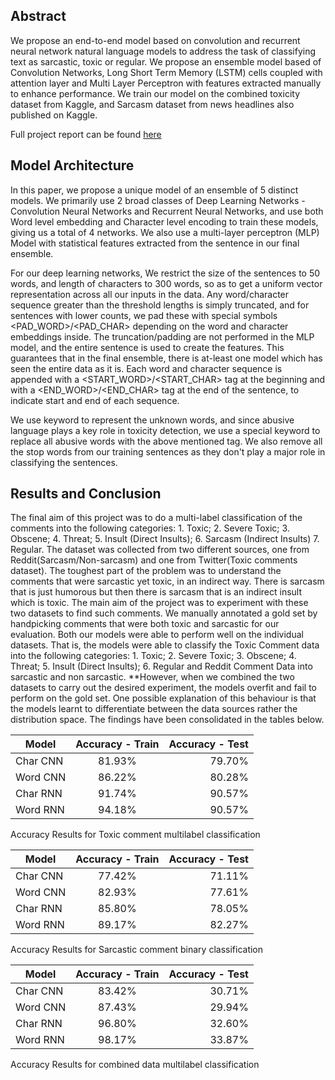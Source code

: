 ## Abstract
We propose an end-to-end model based on convolution and recurrent neural network natural language models to address the task of classifying text as sarcastic, toxic or regular. We propose an ensemble model based of Convolution Networks, Long Short Term Memory (LSTM) cells coupled with attention layer and Multi Layer Perceptron with features extracted manually to enhance performance. We train our model on the combined toxicity dataset from Kaggle, and Sarcasm dataset from news headlines also published on Kaggle.

Full project report can be found [here](https://drive.google.com/file/d/1DTa8J_ktCo9tnb6zAsZ32zF6FSeEkZcP/view?usp=sharing)

## Model Architecture
In this paper, we propose a unique model of an ensemble of 5 distinct models. We primarily use 2 broad classes of Deep Learning Networks - Convolution Neural Networks and Recurrent Neural Networks,  and use both Word level embedding and Character level encoding to train these models, giving us a total of 4 networks. We also use a multi-layer perceptron (MLP) Model with statistical features extracted from the sentence in our final ensemble.

For our deep learning networks, We restrict the size of the sentences to 50 words, and length of characters to 300 words, so as to get a uniform vector representation across all our inputs in the data. Any word/character sequence greater than the threshold lengths is simply truncated, and for sentences with lower counts, we pad these with special symbols <PAD\_WORD>/<PAD\_CHAR> depending on the word and character embeddings inside. The truncation/padding are not performed in the MLP model, and the entire sentence is used to create the features. This guarantees that in the final ensemble, there is at-least one model which has seen the entire data as it is. Each word and character sequence is appended with a <START\_WORD>/<START\_CHAR> tag at the beginning and with a <END\_WORD>/<END\_CHAR> tag at the end of the sentence, to indicate start and end of each sequence.

We use <UNK> keyword to represent the unknown words, and since abusive language plays a key role in toxicity detection, we use a special keyword <ABUSIVE> to replace all abusive words with the above mentioned tag. We also remove all the stop words from our training sentences as they don't play a major role in classifying the sentences.
  
## Results and Conclusion
The final aim of this project was to do a multi-label classification of the comments into the following categories:  1. Toxic; 2. Severe Toxic; 3. Obscene; 4. Threat; 5. Insult (Direct Insults); 6. Sarcasm (Indirect Insults) 7. Regular. The dataset was collected from two different sources, one from Reddit(Sarcasm/Non-sarcasm) and one from Twitter(Toxic comments dataset). The toughest part of the problem was to understand the comments that were sarcastic yet toxic, in an indirect way. There is sarcasm that is just humorous but then there is sarcasm that is an indirect insult which is toxic. The main aim of the project was to experiment with these two datasets to find such comments. We manually annotated a gold set by handpicking comments that were both toxic and sarcastic for our evaluation. Both our models were able to perform well on the individual datasets. That is, the models were able to classify the Toxic Comment data into the following categories: 1. Toxic; 2. Severe Toxic; 3. Obscene; 4. Threat; 5. Insult (Direct Insults); 6. Regular and Reddit Comment Data into sarcastic and non sarcastic. **However, when we combined the two datasets to carry out the desired experiment, the models overfit and fail to perform on the gold set. One possible explanation of this behaviour is that the models learnt to differentiate between the data sources rather the distribution space. The findings have been consolidated in the tables below.

| Model        | Accuracy - Train           | Accuracy - Test  |
| ------------- |:-------------:| -----:|
| Char CNN      | 81.93% | 79.70% |
| Word CNN      | 86.22%      |   80.28% |
| Char RNN | 91.74%    |    90.57% |
| Word RNN | 94.18%      |    90.57% |
Accuracy Results for Toxic comment multilabel classification

| Model        | Accuracy - Train           | Accuracy - Test  |
| ------------- |:-------------:| -----:|
| Char CNN       | 77.42% | 71.11% |
| Word CNN      | 82.93%      |   77.61% |
| Char RNN | 85.80%      |    78.05% |
| Word RNN | 89.17%      |    82.27% |
Accuracy Results for Sarcastic comment binary classification

| Model        | Accuracy - Train           | Accuracy - Test  |
| ------------- |:-------------:| -----:|
| Char CNN       | 83.42% | 30.71% |
| Word CNN      | 87.43%      |   29.94% |
| Char RNN | 96.80%      |    32.60% |
| Word RNN | 98.17%      |    33.87% |
Accuracy Results for combined data multilabel classification


  


